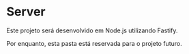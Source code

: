 # Server

Este projeto será desenvolvido em Node.js utilizando Fastify.

Por enquanto, esta pasta está reservada para o projeto futuro.
